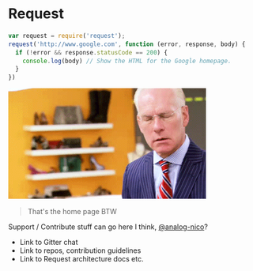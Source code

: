
# Request

```js
var request = require('request');
request('http://www.google.com', function (error, response, body) {
  if (!error && response.statusCode == 200) {
    console.log(body) // Show the HTML for the Google homepage.
  }
})
```

![tms][too-much-stress]

> That's the home page BTW


Support / Contribute stuff can go here I think, [@analog-nico][analog-nico]?

  - Link to Gitter chat
  - Link to repos, contribution guidelines
  - Link to Request architecture docs etc.


  [too-much-stress]: images/tms.gif
  [analog-nico]: https://github.com/analog-nico
